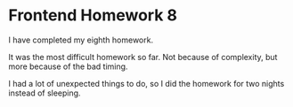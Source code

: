 # Frontend Homework 8

I have completed my eighth homework. 

It was the most difficult homework so far. Not because of complexity, but more because of the bad timing.

I had a lot of unexpected things to do, so I did the homework for two nights instead of sleeping.
